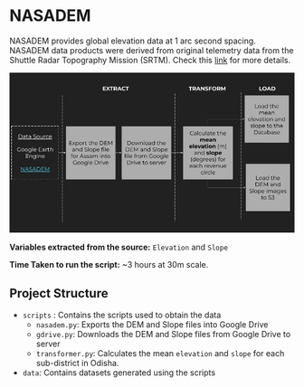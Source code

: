 # NASADEM
NASADEM provides global elevation data at 1 arc second spacing. NASADEM data products were derived from original telemetry data from the Shuttle Radar Topography Mission (SRTM). Check this [link](https://developers.google.com/earth-engine/datasets/catalog/NASA_NASADEM_HGT_001#description) for more details.

![Alt text](<docs/IDS-DRR ETL NASADEM.jpg>)

**Variables extracted from the source:** `Elevation` and `Slope`

**Time Taken to run the script:** ~3 hours at 30m scale.

## Project Structure
- `scripts` : Contains the scripts used to obtain the data
    - `nasadem.py`: Exports the DEM and Slope files into Google Drive
    - `gdrive.py`: Downloads the DEM and Slope files from Google Drive to server
    - `transformer.py`: Calculates the mean `elevation` and `slope` for each sub-district in Odisha. 
- `data`: Contains datasets generated using the scripts